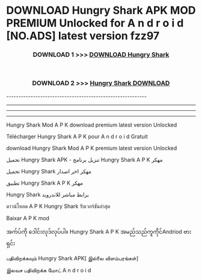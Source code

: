 # DOWNLOAD Hungry Shark  APK MOD PREMIUM Unlocked for A n d r o i d [NO.ADS] latest version fzz97 



<div align="center">

<h3>DOWNLOAD 1 >>> <a href="https://getmod2.web.app/?judul=Hungry Shark ">DOWNLOAD Hungry Shark </a></h3><br>

<h3>DOWNLOAD 2 >>> <a href="https://getmod2.web.app/?judul=Hungry Shark ">Hungry Shark  DOWNLOAD </a></h3>

</div>
----------------------------------------------------------

----------------------------------------------------------

----------------------------------------------------------

----------------------------------------------------------

Hungry Shark  Mod A P K download premium latest version Unlocked

Télécharger Hungry Shark  A P K pour A n d r o i d Gratuit

download Hungry Shark  Mod A P K premium latest version Unlocked

تحميل Hungry Shark  APK - تنزيل برنامج Hungry Shark  A P K مهكر

تحميل Hungry Shark  مهكر اخر اصدار

تطبيق Hungry Shark  A P K مهكر

Hungry Shark  برابط مباشر للاندرويد

ดาวน์โหลด A P K Hungry Shark  รับเวอร์ชันล่าสุด

Baixar A P K mod

အက်ပ်ကို ဒေါင်းလုဒ်လုပ်ပါ။ Hungry Shark  A P K အမည်သည်ကူကိုင်Andriod ဗားရှင်း

பதிவிறக்கவும் Hungry Shark  APK[ இல்லை விளம்பரங்கள்] 
 
இலவச பதிவிறக்க மோட் A n d r o i d



